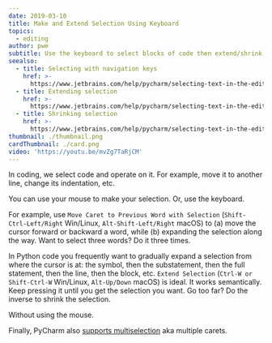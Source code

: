 ```yaml
---
date: 2019-03-10
title: Make and Extend Selection Using Keyboard
topics:
  - editing
author: pwe
subtitle: Use the keyboard to select blocks of code then extend/shrink the selection.
seealso:
  - title: Selecting with navigation keys
    href: >-
      https://www.jetbrains.com/help/pycharm/selecting-text-in-the-editor.html#select_with_navigation_keys
  - title: Extending selection
    href: >-
      https://www.jetbrains.com/help/pycharm/selecting-text-in-the-editor.html#extend_selection
  - title: Shrinking selection
    href: >-
      https://www.jetbrains.com/help/pycharm/selecting-text-in-the-editor.html#shrink_selection
thumbnail: ./thumbnail.png
cardThumbnail: ./card.png
video: 'https://youtu.be/mvZg7TaRjCM'
---
```


In coding, we select code and operate on it. For example, move it to
another line, change its indentation, etc.

You can use your mouse to make your selection. Or, use the keyboard.

For example, use
`Move Caret to Previous Word with Selection` (`Shift-Ctrl-Left/Right`
Win/Linux, `Alt-Shift-Left/Right` macOS) to (a) move the cursor
forward or backward a word, while (b) expanding the selection along
the way. Want to select three words? Do it three times.

In Python code you frequently want to gradually expand a selection
from where the cursor is at: the symbol, then the substatement,
then the full statement, then the line, then the block, etc.
`Extend Selection` (`Ctrl-W or Shift-Ctrl-W` Win/Linux,
`Alt-Up/Down` macOS) is ideal. It works semantically. Keep pressing it
until you get the selection you want. Go too far? Do the inverse to
shrink the selection.

Without using the mouse.

Finally, PyCharm also [supports multiselection](https://www.jetbrains.com/help/pycharm/selecting-text-in-the-editor.html#multiselection)
aka multiple carets.
